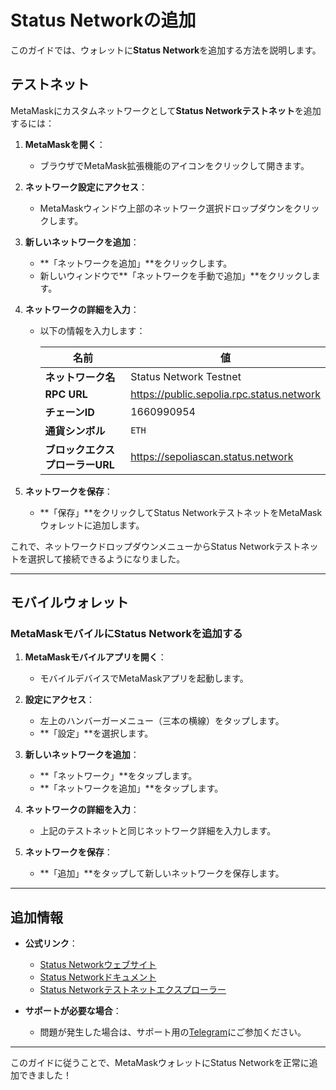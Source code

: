 # Status Networkの追加

このガイドでは、ウォレットに**Status Network**を追加する方法を説明します。

## テストネット

MetaMaskにカスタムネットワークとして**Status Networkテストネット**を追加するには：

1. **MetaMaskを開く**：

   - ブラウザでMetaMask拡張機能のアイコンをクリックして開きます。

2. **ネットワーク設定にアクセス**：

   - MetaMaskウィンドウ上部のネットワーク選択ドロップダウンをクリックします。

3. **新しいネットワークを追加**：

   - **「ネットワークを追加」**をクリックします。
   - 新しいウィンドウで**「ネットワークを手動で追加」**をクリックします。

4. **ネットワークの詳細を入力**：

   - 以下の情報を入力します：

     | 名前             | 値                                      |
     |------------------|------------------------------------------|
     | **ネットワーク名** | Status Network Testnet                   |
     | **RPC URL**      | https://public.sepolia.rpc.status.network |
     | **チェーンID**   | 1660990954                              |
     | **通貨シンボル** | `ETH`                                   |
     | **ブロックエクスプローラーURL** | https://sepoliascan.status.network |

5. **ネットワークを保存**：

   - **「保存」**をクリックしてStatus NetworkテストネットをMetaMaskウォレットに追加します。

これで、ネットワークドロップダウンメニューからStatus Networkテストネットを選択して接続できるようになりました。

---

## モバイルウォレット

### MetaMaskモバイルにStatus Networkを追加する

1. **MetaMaskモバイルアプリを開く**：

   - モバイルデバイスでMetaMaskアプリを起動します。

2. **設定にアクセス**：

   - 左上のハンバーガーメニュー（三本の横線）をタップします。
   - **「設定」**を選択します。

3. **新しいネットワークを追加**：

   - **「ネットワーク」**をタップします。
   - **「ネットワークを追加」**をタップします。

4. **ネットワークの詳細を入力**：

   - 上記のテストネットと同じネットワーク詳細を入力します。

5. **ネットワークを保存**：

   - **「追加」**をタップして新しいネットワークを保存します。

---

## 追加情報

- **公式リンク**：

  - [Status Networkウェブサイト](https://status.network/)
  - [Status Networkドキュメント](https://docs.status.network/)
  - [Status Networkテストネットエクスプローラー](https://sepoliascan.status.network)

- **サポートが必要な場合**：

  - 問題が発生した場合は、サポート用の[Telegram](https://t.me)にご参加ください。

---

このガイドに従うことで、MetaMaskウォレットにStatus Networkを正常に追加できました！
